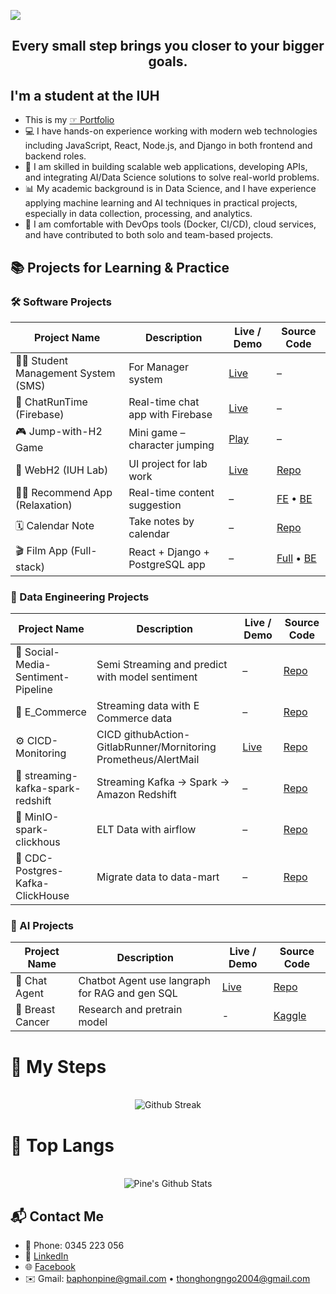 <a align="center" href="https://github.com/ngohongthong"><img src="https://readme-typing-svg.herokuapp.com/?lines=Welcome%20to%20my%20Github!%20I'm%20Thong;Software%20AI%20%20vs%20Data%20Engineer;&font=Pacifico&center=true&size=40&width=800&height=80"></a>
<h2 align="center" >Every small step brings you closer to your bigger goals.</h2>


## I'm a student at the IUH 
- This is my [☞ Portfolio](https://www.ngohongthong.studio/)
- 💻 I have hands-on experience working with modern web technologies including JavaScript, React, Node.js, and Django in both frontend and backend roles.
- 🚀 I am skilled in building scalable web applications, developing APIs, and integrating AI/Data Science solutions to solve real-world problems.
- 📊 My academic background is in Data Science, and I have experience applying machine learning and AI techniques in practical projects, especially in data collection, processing, and analytics.
- 🔧 I am comfortable with DevOps tools (Docker, CI/CD), cloud services, and have contributed to both solo and team-based projects.


## 📚 Projects for Learning & Practice

### 🛠️ Software Projects
| Project Name                         | Description                            | Live / Demo                                       | Source Code                                             |
|-------------------------------------|----------------------------------------|---------------------------------------------------|----------------------------------------------------------|
| 👨‍💻 Student Management System (SMS)   | For Manager system       | [Live](https://alberto.mom)         | –                                                        |
| 💬 ChatRunTime (Firebase)           | Real-time chat app with Firebase       | [Live](https://supercuifchat.vercel.app)         | –                                                        |
| 🎮 Jump-with-H2 Game                | Mini game – character jumping          | [Play](https://jump-with-h2.vercel.app)           | –                                                        |
| 🧪 WebH2 (IUH Lab)                  | UI project for lab work                | [Live](https://main.aiclubiuh.com)                                                 | [Repo](https://github.com/KhanhNhat242/FrontendWebH2.2) |
| 🧘‍♂️ Recommend App (Relaxation)     | Real-time content suggestion           | –                                                 | [FE](https://github.com/ngohongthong/realTime-data-FE) • [BE](https://github.com/ngohongthong/realTime-data-BE) |
| 🗓️ Calendar Note                    | Take notes by calendar                 | –                                                 | [Repo](https://github.com/ngohongthong/calendar-note)   |
| 🎬 Film App (Full-stack)            | React + Django + PostgreSQL app        | –                                                 | [Full](https://github.com/ngohongthong/React-Django-Postgresql) • [BE](https://github.com/ngohongthong/React-Django-Posgrestql-BE) |

### 🧩 Data Engineering Projects
| Project Name                         | Description                            | Live / Demo                                       | Source Code                                             |
|-------------------------------------|----------------------------------------|---------------------------------------------------|----------------------------------------------------------|
| 🚀 Social-Media-Sentiment-Pipeline                  | Semi Streaming and predict with model sentiment                | –                                                 | [Repo](https://github.com/ngohongthong1832004/Social-Media-Sentiment-Pipeline) |
| 🧪 E_Commerce                  | Streaming data with E Commerce data                | –                                                 | [Repo](https://github.com/ngohongthong1832004/E_Commerce) |
| ⚙️ CICD-Monitoring                  | CICD githubAction-GitlabRunner/Mornitoring Prometheus/AlertMail                 | [Live](http://pines.studio:9090)                                                | [Repo](https://github.com/ngohongthong1832004/CICD-gitlab-githubAction-Ubuntu) |
| 🚀 streaming-kafka-spark-redshift                  | Streaming Kafka → Spark → Amazon Redshift                | –                                                 | [Repo](https://github.com/ngohongthong1832004/streaming-kafka-spark-redshift) |
| 🧪 MinIO-spark-clickhous                  | ELT Data with airflow                | –                                                 | [Repo](https://github.com/ngohongthong1832004/minio-spark-clickhouse) |
| 🚀 CDC-Postgres-Kafka-ClickHouse                  | Migrate data to data-mart                | –                                                 | [Repo](https://github.com/ngohongthong1832004/CDC-Postgres-Kafka-ClickHouse) |



### 🤖 AI Projects
| Project Name                         | Description                            | Live / Demo                                       | Source Code                                             |
|-------------------------------------|----------------------------------------|---------------------------------------------------|----------------------------------------------------------|
| 💬 Chat Agent           | Chatbot Agent use langraph for RAG and gen SQL       | [Live](https://chatbot-finacial-langgraph.vercel.app)         | [Repo](https://github.com/ngohongthong1832004/chatbot-finacial-langgraph)                                                        |
| 🧪 Breast Cancer           | Research and pretrain model       | -         | [Kaggle](https://www.kaggle.com/code/bappine/dataset-ddms-breast-cancer-ung-th-dz)                                                        |




# :footprints: My Steps

<div align="center">
  </br>
    <img align="center" src="http://github-readme-streak-stats.herokuapp.com/?user=ngohongthong1832004&theme=neon-palenight" alt = "Github Streak" >
  </br>
</div>

# 📖 Top Langs
<div align="center">
  </br>
  <img align="center" src="https://github-readme-stats.vercel.app/api/top-langs/?username=ngohongthong1832004&theme=tokyonight&langs_count=6&layout=compact&hide=tsql,html,pug,css" alt="Pine's Github Stats">
  </br>
</div>

## 📬 Contact Me

- 📱 Phone: 0345 223 056  
- 💼 [LinkedIn](https://www.linkedin.com/in/ngo-thong-222138246/)  
- 🌐 [Facebook](https://www.facebook.com/thon.pine)  
- ✉️ Gmail: baphonpine@gmail.com • thonghongngo2004@gmail.com  



